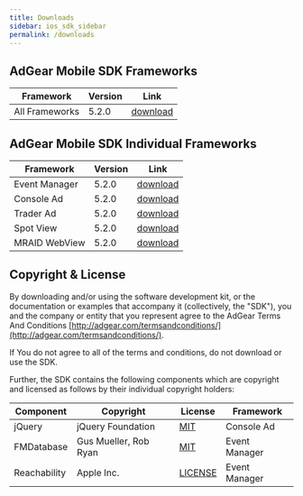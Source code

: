 ```yaml
---
title: Downloads
sidebar: ios_sdk_sidebar
permalink: /downloads
---
```


## AdGear Mobile SDK Frameworks

Framework             | Version | Link
--------------------- | ------- | --------------
All Frameworks        | 5.2.0   | [download]({{site.baseurl}}/assets/downloads/5.2.0/adgear-ios-sdk-v5.2.0.zip)

## AdGear Mobile SDK Individual Frameworks

Framework     | Version | Link
------------- | ------- | --------------
Event Manager | 5.2.0   | [download]({{site.baseurl}}/assets/downloads/5.2.0/adgear-ios-eventmanager-v5.2.0.zip)
Console Ad    | 5.2.0   | [download]({{site.baseurl}}/assets/downloads/5.2.0/adgear-ios-consolead-v5.2.0.zip)
Trader Ad     | 5.2.0   | [download]({{site.baseurl}}/assets/downloads/5.2.0/adgear-ios-traderad-v5.2.0.zip)
Spot View     | 5.2.0   | [download]({{site.baseurl}}/assets/downloads/5.2.0/adgear-ios-spotview-v5.2.0.zip)
MRAID WebView | 5.2.0   | [download]({{site.baseurl}}/assets/downloads/5.2.0/adgear-ios-mraidwebview-v5.2.0.zip)

## Copyright & License

By downloading and/or using the software development kit, or the documentation or examples that accompany it (collectively, the "SDK"), you and the company or entity that you represent agree to the AdGear Terms And Conditions [http://adgear.com/termsandconditions/](http://adgear.com/termsandconditions/).

If You do not agree to all of the terms and conditions, do not download or use the SDK.

Further, the SDK contains the following components which are copyright and licensed as follows by their individual copyright holders:

Component    | Copyright             | License                                                                                              | Framework
------------ | --------------------- | ---------------------------------------------------------------------------------------------------- | --------------
jQuery       | jQuery Foundation     | [MIT](https://jquery.org/license/)                                                                   | Console Ad
FMDatabase   | Gus Mueller, Rob Ryan | [MIT](https://github.com/ccgus/fmdb/blob/master/LICENSE.txt)                                         | Event Manager
Reachability | Apple Inc.            | [LICENSE](https://developer.apple.com/library/ios/samplecode/Reachability/Listings/LICENSE_txt.html) | Event Manager
